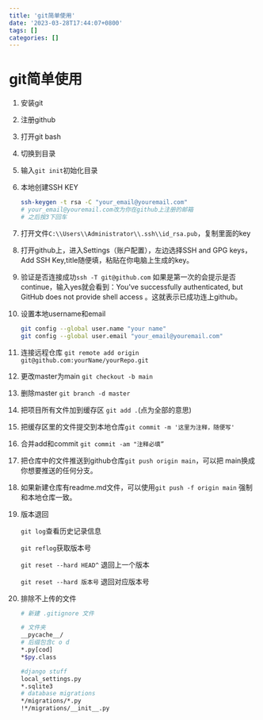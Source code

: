 ```yaml
---
title: 'git简单使用'
date: '2023-03-28T17:44:07+0800'
tags: []
categories: []
---
```

# git简单使用

1. 安装git

2. 注册github

3. 打开git bash

4. 切换到目录

5. 输入`git init`初始化目录

6. 本地创建SSH KEY

   ```bash
   ssh-keygen -t rsa -C "your_email@youremail.com"
   # your_email@youremail.com改为你在github上注册的邮箱
   # 之后按3下回车
   ```

7. 打开文件`C:\\Users\\Administrator\\.ssh\\id_rsa.pub`，复制里面的key

8. 打开github上，进入Settings（账户配置），左边选择SSH and GPG keys，Add SSH Key,title随便填，粘贴在你电脑上生成的key。

9. 验证是否连接成功`ssh -T git@github.com` 如果是第一次的会提示是否continue，输入yes就会看到：You've successfully authenticated, but GitHub does not provide shell access 。这就表示已成功连上github。

10. 设置本地username和email

    ```bash
    git config --global user.name "your name"
    git config --global user.email "your_email@youremail.com"
    ```

11. 连接远程仓库 `git remote add origin git@github.com:yourName/yourRepo.git`

12. 更改master为main `git checkout -b main`

13. 删除master `git branch -d master`

14. 把项目所有文件加到缓存区 `git add .`(点为全部的意思)

15. 把缓存区里的文件提交到本地仓库`git commit -m '这里为注释，随便写'`

16. 合并add和commit `git commit -am "注释必填”`

17. 把仓库中的文件推送到github仓库`git push origin main`，可以把 main换成你想要推送的任何分支。

18. 如果新建仓库有readme.md文件，可以使用`git push -f origin main` 强制和本地仓库一致。

19. 版本退回

    `git log`查看历史记录信息

    `git reflog`获取版本号

    `git reset --hard HEAD^` 退回上一个版本

     `git reset --hard 版本号` 退回对应版本号

20. 排除不上传的文件

    ```bash
    # 新建 .gitignore 文件
    
    # 文件夹
    __pycache__/
    # 后缀包含c o d
    *.py[cod]
    *$py.class
    
    #django stuff
    local_settings.py
    *.sqlite3
    # database migrations
    */migrations/*.py
    !*/migrations/__init__.py
    ```
